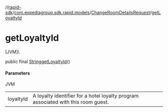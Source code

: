 //[rapid-sdk](../../../index.md)/[com.expediagroup.sdk.rapid.models](../index.md)/[ChangeRoomDetailsRequest](index.md)/[getLoyaltyId](get-loyalty-id.md)

# getLoyaltyId

[JVM]\

public final [String](https://docs.oracle.com/javase/8/docs/api/java/lang/String.html)[getLoyaltyId](get-loyalty-id.md)()

#### Parameters

JVM

| | |
|---|---|
| loyaltyId | A loyalty identifier for a hotel loyalty program associated with this room guest. |
